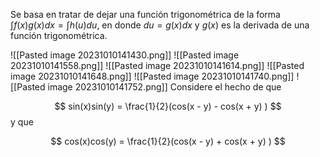 Se basa en tratar de dejar una función trigonométrica de la forma $\int f(x) g(x) dx = \int h(u) du$, en donde $du = g(x) dx$ y $g(x)$ es la derivada de una función trigonométrica.

![[Pasted image 20231010141430.png]]
![[Pasted image 20231010141558.png]]
![[Pasted image 20231010141614.png]]
![[Pasted image 20231010141648.png]]
![[Pasted image 20231010141740.png]]
![[Pasted image 20231010141752.png]]
Considere el hecho de que

$$
sin(x)sin(y) = \frac{1}{2}(cos(x - y) - cos(x + y) ) 
$$
y que

$$
cos(x)cos(y) = \frac{1}{2}(cos(x - y) + cos(x + y) ) 
$$

